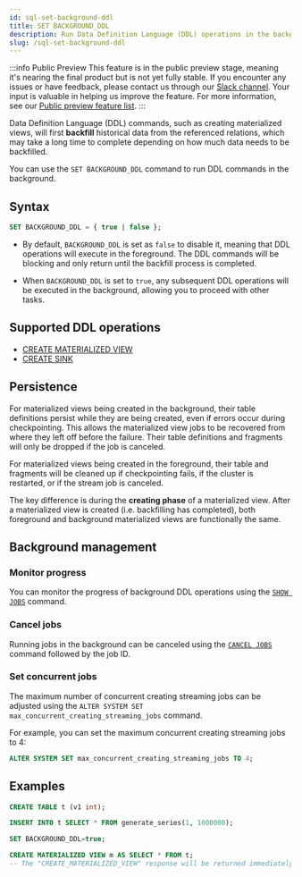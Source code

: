 ```yaml
---
id: sql-set-background-ddl
title: SET BACKGROUND_DDL
description: Run Data Definition Language (DDL) operations in the background.
slug: /sql-set-background-ddl
---
```

<head>
  <link rel="canonical" href="https://docs.risingwave.com/docs/current/sql-set-background-ddl/" />
</head>

:::info Public Preview
This feature is in the public preview stage, meaning it's nearing the final product but is not yet fully stable. If you encounter any issues or have feedback, please contact us through our [Slack channel](https://www.risingwave.com/slack). Your input is valuable in helping us improve the feature. For more information, see our [Public preview feature list](/product-lifecycle/#features-in-the-public-preview-stage).
:::

Data Definition Language (DDL) commands, such as creating materialized views, will first **backfill** historical data from the referenced relations, which may take a long time to complete depending on how much data needs to be backfilled.

You can use the `SET BACKGROUND_DDL` command to run DDL commands in the background.

## Syntax

```sql
SET BACKGROUND_DDL = { true | false };
```

- By default, `BACKGROUND_DDL` is set as `false` to disable it, meaning that DDL operations will execute in the foreground. The DDL commands will be blocking and only return until the backfill process is completed.

- When `BACKGROUND_DDL` is set to `true`, any subsequent DDL operations will be executed in the background, allowing you to proceed with other tasks.

## Supported DDL operations

- [CREATE MATERIALIZED VIEW](/sql/commands/sql-create-mv.md)
- [CREATE SINK](/sql/commands/sql-create-sink.md)

## Persistence

For materialized views being created in the background, their table definitions persist while they are being created, even if errors occur during checkpointing. This allows the materialized view jobs to be recovered from where they left off before the failure. Their table definitions and fragments will only be dropped if the job is canceled.

For materialized views being created in the foreground, their table and fragments will be cleaned up if checkpointing fails, if the cluster is restarted, or if the stream job is canceled.

The key difference is during the **creating phase** of a materialized view. After a materialized view is created (i.e. backfilling has completed), both foreground and background materialized views are functionally the same.

## Background management

### Monitor progress

You can monitor the progress of background DDL operations using the [`SHOW JOBS`](/sql/commands/sql-show-jobs.md) command.

### Cancel jobs

Running jobs in the background can be canceled using the [`CANCEL JOBS`](/sql/commands/sql-cancel-jobs.md) command followed by the job ID.

### Set concurrent jobs

The maximum number of concurrent creating streaming jobs can be adjusted using the `ALTER SYSTEM SET max_concurrent_creating_streaming_jobs` command.

For example, you can set the maximum concurrent creating streaming jobs to 4:

```sql
ALTER SYSTEM SET max_concurrent_creating_streaming_jobs TO 4;
```

## Examples

```sql
CREATE TABLE t (v1 int);

INSERT INTO t SELECT * FROM generate_series(1, 1000000);

SET BACKGROUND_DDL=true;

CREATE MATERIALIZED VIEW m AS SELECT * FROM t; 
-- The "CREATE_MATERIALIZED_VIEW" response will be returned immediately.
```
